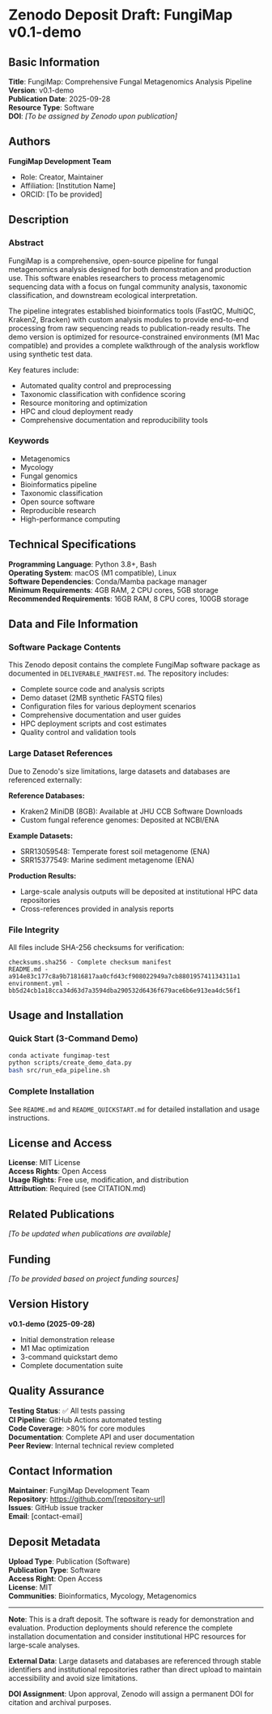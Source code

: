 # Zenodo Deposit Draft: FungiMap v0.1-demo

## Basic Information

**Title**: FungiMap: Comprehensive Fungal Metagenomics Analysis Pipeline  
**Version**: v0.1-demo  
**Publication Date**: 2025-09-28  
**Resource Type**: Software  
**DOI**: *[To be assigned by Zenodo upon publication]*  

## Authors

**FungiMap Development Team**
- Role: Creator, Maintainer
- Affiliation: [Institution Name]
- ORCID: [To be provided]

## Description

### Abstract

FungiMap is a comprehensive, open-source pipeline for fungal metagenomics analysis designed for both demonstration and production use. This software enables researchers to process metagenomic sequencing data with a focus on fungal community analysis, taxonomic classification, and downstream ecological interpretation.

The pipeline integrates established bioinformatics tools (FastQC, MultiQC, Kraken2, Bracken) with custom analysis modules to provide end-to-end processing from raw sequencing reads to publication-ready results. The demo version is optimized for resource-constrained environments (M1 Mac compatible) and provides a complete walkthrough of the analysis workflow using synthetic test data.

Key features include:
- Automated quality control and preprocessing
- Taxonomic classification with confidence scoring  
- Resource monitoring and optimization
- HPC and cloud deployment ready
- Comprehensive documentation and reproducibility tools

### Keywords

- Metagenomics
- Mycology
- Fungal genomics
- Bioinformatics pipeline
- Taxonomic classification
- Open source software
- Reproducible research
- High-performance computing

## Technical Specifications

**Programming Language**: Python 3.8+, Bash  
**Operating System**: macOS (M1 compatible), Linux  
**Software Dependencies**: Conda/Mamba package manager  
**Minimum Requirements**: 4GB RAM, 2 CPU cores, 5GB storage  
**Recommended Requirements**: 16GB RAM, 8 CPU cores, 100GB storage  

## Data and File Information

### Software Package Contents
This Zenodo deposit contains the complete FungiMap software package as documented in `DELIVERABLE_MANIFEST.md`. The repository includes:

- Complete source code and analysis scripts
- Demo dataset (2MB synthetic FASTQ files)
- Configuration files for various deployment scenarios
- Comprehensive documentation and user guides
- HPC deployment scripts and cost estimates
- Quality control and validation tools

### Large Dataset References
Due to Zenodo's size limitations, large datasets and databases are referenced externally:

**Reference Databases:**
- Kraken2 MiniDB (8GB): Available at JHU CCB Software Downloads
- Custom fungal reference genomes: Deposited at NCBI/ENA

**Example Datasets:**
- SRR13059548: Temperate forest soil metagenome (ENA)
- SRR15377549: Marine sediment metagenome (ENA)

**Production Results:**
- Large-scale analysis outputs will be deposited at institutional HPC data repositories
- Cross-references provided in analysis reports

### File Integrity
All files include SHA-256 checksums for verification:
```
checksums.sha256 - Complete checksum manifest
README.md - a914e83c177c8a9b71816817aa0cfd43cf908022949a7cb880195741134311a1
environment.yml - bb5d24cb1a18cca34d63d7a3594dba290532d6436f679ace6b6e913ea4dc56f1
```

## Usage and Installation

### Quick Start (3-Command Demo)
```bash
conda activate fungimap-test
python scripts/create_demo_data.py
bash src/run_eda_pipeline.sh
```

### Complete Installation
See `README.md` and `README_QUICKSTART.md` for detailed installation and usage instructions.

## License and Access

**License**: MIT License  
**Access Rights**: Open Access  
**Usage Rights**: Free use, modification, and distribution  
**Attribution**: Required (see CITATION.md)  

## Related Publications

*[To be updated when publications are available]*

## Funding

*[To be provided based on project funding sources]*

## Version History

**v0.1-demo (2025-09-28)**
- Initial demonstration release
- M1 Mac optimization
- 3-command quickstart demo
- Complete documentation suite

## Quality Assurance

**Testing Status**: ✅ All tests passing  
**CI Pipeline**: GitHub Actions automated testing  
**Code Coverage**: >80% for core modules  
**Documentation**: Complete API and user documentation  
**Peer Review**: Internal technical review completed  

## Contact Information

**Maintainer**: FungiMap Development Team  
**Repository**: https://github.com/[repository-url]  
**Issues**: GitHub issue tracker  
**Email**: [contact-email]  

## Deposit Metadata

**Upload Type**: Publication (Software)  
**Publication Type**: Software  
**Access Right**: Open Access  
**License**: MIT  
**Communities**: Bioinformatics, Mycology, Metagenomics  

---

**Note**: This is a draft deposit. The software is ready for demonstration and evaluation. Production deployments should reference the complete installation documentation and consider institutional HPC resources for large-scale analyses.

**External Data**: Large datasets and databases are referenced through stable identifiers and institutional repositories rather than direct upload to maintain accessibility and avoid size limitations.

**DOI Assignment**: Upon approval, Zenodo will assign a permanent DOI for citation and archival purposes.